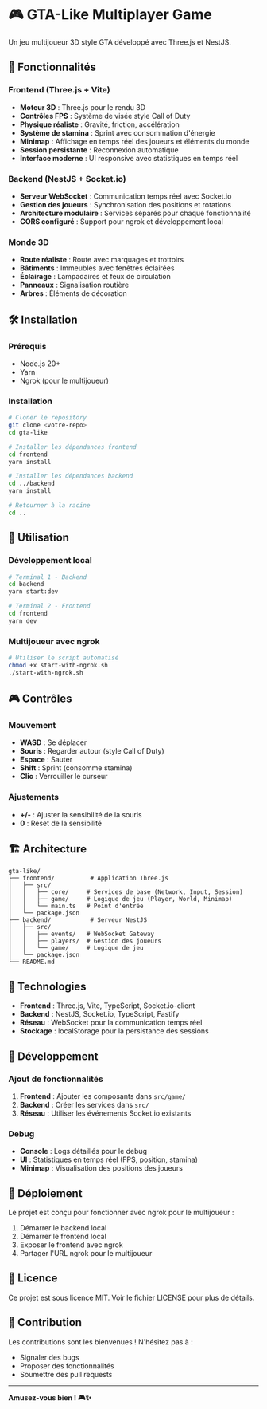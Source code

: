 # 🎮 GTA-Like Multiplayer Game

Un jeu multijoueur 3D style GTA développé avec Three.js et NestJS.

## 🚀 Fonctionnalités

### Frontend (Three.js + Vite)
- **Moteur 3D** : Three.js pour le rendu 3D
- **Contrôles FPS** : Système de visée style Call of Duty
- **Physique réaliste** : Gravité, friction, accélération
- **Système de stamina** : Sprint avec consommation d'énergie
- **Minimap** : Affichage en temps réel des joueurs et éléments du monde
- **Session persistante** : Reconnexion automatique
- **Interface moderne** : UI responsive avec statistiques en temps réel

### Backend (NestJS + Socket.io)
- **Serveur WebSocket** : Communication temps réel avec Socket.io
- **Gestion des joueurs** : Synchronisation des positions et rotations
- **Architecture modulaire** : Services séparés pour chaque fonctionnalité
- **CORS configuré** : Support pour ngrok et développement local

### Monde 3D
- **Route réaliste** : Route avec marquages et trottoirs
- **Bâtiments** : Immeubles avec fenêtres éclairées
- **Éclairage** : Lampadaires et feux de circulation
- **Panneaux** : Signalisation routière
- **Arbres** : Éléments de décoration

## 🛠️ Installation

### Prérequis
- Node.js 20+
- Yarn
- Ngrok (pour le multijoueur)

### Installation
```bash
# Cloner le repository
git clone <votre-repo>
cd gta-like

# Installer les dépendances frontend
cd frontend
yarn install

# Installer les dépendances backend
cd ../backend
yarn install

# Retourner à la racine
cd ..
```

## 🎯 Utilisation

### Développement local
```bash
# Terminal 1 - Backend
cd backend
yarn start:dev

# Terminal 2 - Frontend
cd frontend
yarn dev
```

### Multijoueur avec ngrok
```bash
# Utiliser le script automatisé
chmod +x start-with-ngrok.sh
./start-with-ngrok.sh
```

## 🎮 Contrôles

### Mouvement
- **WASD** : Se déplacer
- **Souris** : Regarder autour (style Call of Duty)
- **Espace** : Sauter
- **Shift** : Sprint (consomme stamina)
- **Clic** : Verrouiller le curseur

### Ajustements
- **+/-** : Ajuster la sensibilité de la souris
- **0** : Reset de la sensibilité

## 🏗️ Architecture

```
gta-like/
├── frontend/          # Application Three.js
│   ├── src/
│   │   ├── core/     # Services de base (Network, Input, Session)
│   │   ├── game/     # Logique de jeu (Player, World, Minimap)
│   │   └── main.ts   # Point d'entrée
│   └── package.json
├── backend/           # Serveur NestJS
│   ├── src/
│   │   ├── events/   # WebSocket Gateway
│   │   ├── players/  # Gestion des joueurs
│   │   └── game/     # Logique de jeu
│   └── package.json
└── README.md
```

## 🔧 Technologies

- **Frontend** : Three.js, Vite, TypeScript, Socket.io-client
- **Backend** : NestJS, Socket.io, TypeScript, Fastify
- **Réseau** : WebSocket pour la communication temps réel
- **Stockage** : localStorage pour la persistance des sessions

## 📝 Développement

### Ajout de fonctionnalités
1. **Frontend** : Ajouter les composants dans `src/game/`
2. **Backend** : Créer les services dans `src/`
3. **Réseau** : Utiliser les événements Socket.io existants

### Debug
- **Console** : Logs détaillés pour le debug
- **UI** : Statistiques en temps réel (FPS, position, stamina)
- **Minimap** : Visualisation des positions des joueurs

## 🚀 Déploiement

Le projet est conçu pour fonctionner avec ngrok pour le multijoueur :
1. Démarrer le backend local
2. Démarrer le frontend local
3. Exposer le frontend avec ngrok
4. Partager l'URL ngrok pour le multijoueur

## 📄 Licence

Ce projet est sous licence MIT. Voir le fichier LICENSE pour plus de détails.

## 🤝 Contribution

Les contributions sont les bienvenues ! N'hésitez pas à :
- Signaler des bugs
- Proposer des fonctionnalités
- Soumettre des pull requests

---

**Amusez-vous bien ! 🎮✨**